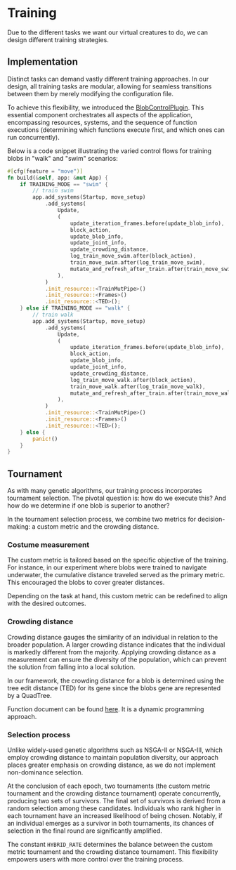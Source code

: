 # Training

Due to the different tasks we want our virtual creatures to do, we can design different training strategies.

## Implementation

Distinct tasks can demand vastly different training approaches. In our design, all training tasks are modular, allowing for seamless transitions between them by merely modifying the configuration file.

To achieve this flexibility, we introduced the [BlobControlPlugin](https://evodoc.kaiyuanlou.com/evosim/control/control/struct.BlobControlPlugin.html). This essential component orchestrates all aspects of the application, encompassing resources, systems, and the sequence of function executions (determining which functions execute first, and which ones can run concurrently).

Below is a code snippet illustrating the varied control flows for training blobs in "walk" and "swim" scenarios:

```rust
#[cfg(feature = "move")]
fn build(&self, app: &mut App) {
    if TRAINING_MODE == "swim" {
        // train swim
        app.add_systems(Startup, move_setup)
            .add_systems(
                Update,
                (
                    update_iteration_frames.before(update_blob_info),
                    block_action,
                    update_blob_info,
                    update_joint_info,
                    update_crowding_distance,
                    log_train_move_swim.after(block_action),
                    train_move_swim.after(log_train_move_swim),
                    mutate_and_refresh_after_train.after(train_move_swim),
                ),
            )
            .init_resource::<TrainMutPipe>()
            .init_resource::<Frames>()
            .init_resource::<TED>();
    } else if TRAINING_MODE == "walk" {
        // train walk
        app.add_systems(Startup, move_setup)
            .add_systems(
                Update,
                (
                    update_iteration_frames.before(update_blob_info),
                    block_action,
                    update_blob_info,
                    update_joint_info,
                    update_crowding_distance,
                    log_train_move_walk.after(block_action),
                    train_move_walk.after(log_train_move_walk),
                    mutate_and_refresh_after_train.after(train_move_walk),
                ),
            )
            .init_resource::<TrainMutPipe>()
            .init_resource::<Frames>()
            .init_resource::<TED>();
    } else {
        panic!()
    }
}
```


## Tournament

As with many genetic algorithms, our training process incorporates tournament selection. The pivotal question is: how do we execute this? And how do we determine if one blob is superior to another?

In the tournament selection process, we combine two metrics for decision-making: a custom metric and the crowding distance.

### Costume measurement

The custom metric is tailored based on the specific objective of the training. For instance, in our experiment where blobs were trained to navigate underwater, the cumulative distance traveled served as the primary metric. This encouraged the blobs to cover greater distances.

Depending on the task at hand, this custom metric can be redefined to align with the desired outcomes.

### Crowding distance

Crowding distance gauges the similarity of an individual in relation to the broader population. A larger crowding distance indicates that the individual is markedly different from the majority. Applying crowding distance as a measurement can ensure the diversity of the population, which can prevent the solution from falling into a local solution.

In our framework, the crowding distance for a blob is determined using the tree edit distance (TED) for its gene since the blobs gene are represented by a QuadTree.

Function document can be found [here](https://evodoc.kaiyuanlou.com/evosim/blob/geno_blob_builder/struct.QuadTree.html#method.tree_edit_distance). It is a dynamic programming approach.

### Selection process

Unlike widely-used genetic algorithms such as NSGA-II or NSGA-III, which employ crowding distance to maintain population diversity, our approach places greater emphasis on crowding distance, as we do not implement non-dominance selection.

At the conclusion of each epoch, two tournaments (the custom metric tournament and the crowding distance tournament) operate concurrently, producing two sets of survivors. The final set of survivors is derived from a random selection among these candidates. Individuals who rank higher in each tournament have an increased likelihood of being chosen. Notably, if an individual emerges as a survivor in both tournaments, its chances of selection in the final round are significantly amplified.

The constant `HYBRID_RATE` determines the balance between the custom metric tournament and the crowding distance tournament. This flexibility empowers users with more control over the training process.